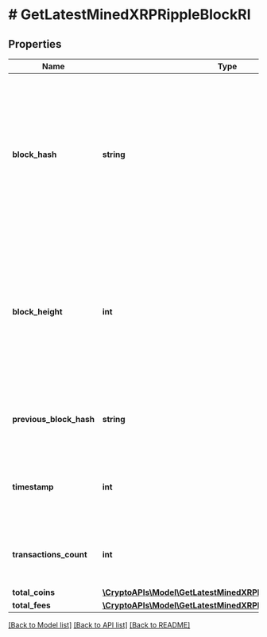 # # GetLatestMinedXRPRippleBlockRI

## Properties

Name | Type | Description | Notes
------------ | ------------- | ------------- | -------------
**block_hash** | **string** | Represents the hash of the block, which is its unique identifier. It represents a cryptographic digital fingerprint made by hashing the block header twice through the SHA256 algorithm. |
**block_height** | **int** | Represents the number of blocks in the blockchain preceding this specific block. Block numbers have no gaps. A blockchain usually starts with block 0 called the \&quot;Genesis block\&quot;. |
**previous_block_hash** | **string** | Represents the hash of the previous block, also known as the parent block. |
**timestamp** | **int** | Defines the exact date/time when this block was mined in Unix Timestamp. |
**transactions_count** | **int** | Represents the total number of all transactions as part of this block. |
**total_coins** | [**\CryptoAPIs\Model\GetLatestMinedXRPRippleBlockRITotalCoins**](GetLatestMinedXRPRippleBlockRITotalCoins.md) |  |
**total_fees** | [**\CryptoAPIs\Model\GetLatestMinedXRPRippleBlockRITotalFees**](GetLatestMinedXRPRippleBlockRITotalFees.md) |  |

[[Back to Model list]](../../README.md#models) [[Back to API list]](../../README.md#endpoints) [[Back to README]](../../README.md)
